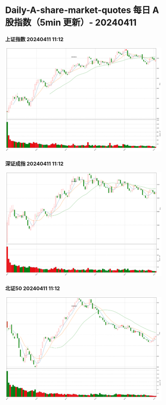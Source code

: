 
# Daily-A-share-market-quotes 每日 A 股指数（5min 更新）- 20240411

### 上证指数 20240411 11:12
![](./fig/2024/4/20240411-sh000001.png)

### 深证成指 20240411 11:12
![](./fig/2024/4/20240411-sz399001.png)

### 北证50 20240411 11:12
![](./fig/2024/4/20240411-bj899050.png)
